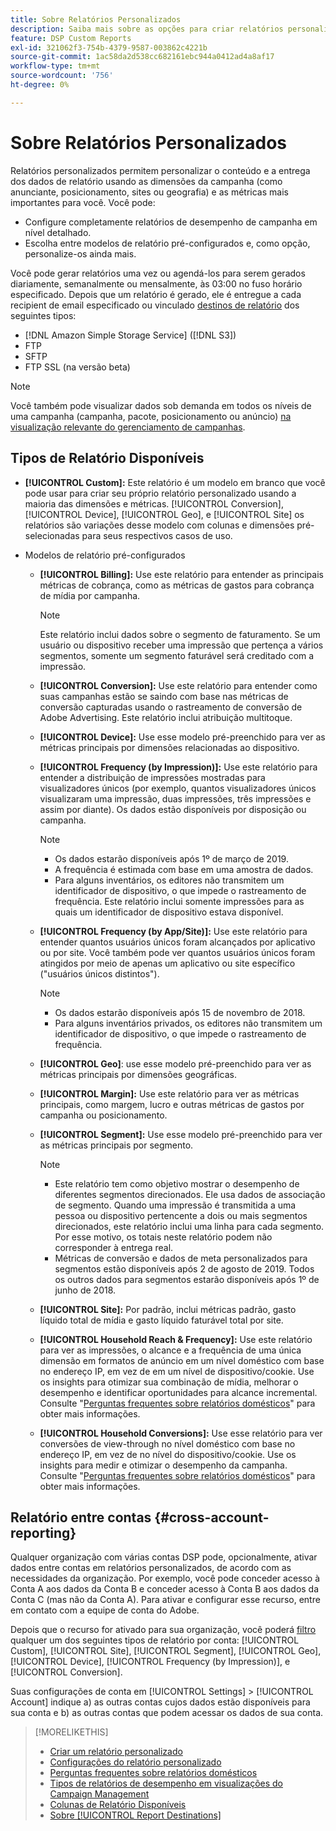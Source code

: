 ```yaml
---
title: Sobre Relatórios Personalizados
description: Saiba mais sobre as opções para criar relatórios personalizados manualmente ou usar modelos de relatório pré-configurados.
feature: DSP Custom Reports
exl-id: 321062f3-754b-4379-9587-003862c4221b
source-git-commit: 1ac58da2d538cc682161ebc944a0412ad4a8af17
workflow-type: tm+mt
source-wordcount: '756'
ht-degree: 0%

---
```


# Sobre Relatórios Personalizados

Relatórios personalizados permitem personalizar o conteúdo e a entrega dos dados de relatório usando as dimensões da campanha (como anunciante, posicionamento, sites ou geografia) e as métricas mais importantes para você. Você pode:

* Configure completamente relatórios de desempenho de campanha em nível detalhado.
* Escolha entre modelos de relatório pré-configurados e, como opção, personalize-os ainda mais.

Você pode gerar relatórios uma vez ou agendá-los para serem gerados diariamente, semanalmente ou mensalmente, às 03:00 no fuso horário especificado. Depois que um relatório é gerado, ele é entregue a cada recipient de email especificado ou vinculado [destinos de relatório](/help/dsp/reports/report-destinations/report-destination-about.md) dos seguintes tipos:

* [!DNL Amazon Simple Storage Service] ([!DNL S3])
* FTP
* SFTP
* FTP SSL (na versão beta)

>[!NOTE]
>
>Você também pode visualizar dados sob demanda em todos os níveis de uma campanha (campanha, pacote, posicionamento ou anúncio) [na visualização relevante do gerenciamento de campanhas](/help/dsp/campaign-management/reports/campaign-reports-about.md).

## Tipos de Relatório Disponíveis

* **[!UICONTROL Custom]:** Este relatório é um modelo em branco que você pode usar para criar seu próprio relatório personalizado usando a maioria das dimensões e métricas. [!UICONTROL Conversion], [!UICONTROL Device], [!UICONTROL Geo], e [!UICONTROL Site] os relatórios são variações desse modelo com colunas e dimensões pré-selecionadas para seus respectivos casos de uso.

* Modelos de relatório pré-configurados

   * **[!UICONTROL Billing]:** Use este relatório para entender as principais métricas de cobrança, como as métricas de gastos para cobrança de mídia por campanha.

     >[!NOTE]
     >
     >Este relatório inclui dados sobre o segmento de faturamento. Se um usuário ou dispositivo receber uma impressão que pertença a vários segmentos, somente um segmento faturável será creditado com a impressão.

   * **[!UICONTROL Conversion]:** Use este relatório para entender como suas campanhas estão se saindo com base nas métricas de conversão capturadas usando o rastreamento de conversão de Adobe Advertising. Este relatório inclui atribuição multitoque.

   * **[!UICONTROL Device]:** Use esse modelo pré-preenchido para ver as métricas principais por dimensões relacionadas ao dispositivo.

   * **[!UICONTROL Frequency (by Impression)]:** Use este relatório para entender a distribuição de impressões mostradas para visualizadores únicos (por exemplo, quantos visualizadores únicos visualizaram uma impressão, duas impressões, três impressões e assim por diante). Os dados estão disponíveis por disposição ou campanha.

     >[!NOTE]
     >
     >* Os dados estarão disponíveis após 1º de março de 2019.
     >* A frequência é estimada com base em uma amostra de dados.
     >* Para alguns inventários, os editores não transmitem um identificador de dispositivo, o que impede o rastreamento de frequência. Este relatório inclui somente impressões para as quais um identificador de dispositivo estava disponível.

   * **[!UICONTROL Frequency (by App/Site)]:** Use este relatório para entender quantos usuários únicos foram alcançados por aplicativo ou por site. Você também pode ver quantos usuários únicos foram atingidos por meio de apenas um aplicativo ou site específico (&quot;usuários únicos distintos&quot;).

     >[!NOTE]
     >
     >* Os dados estarão disponíveis após 15 de novembro de 2018.
     >* Para alguns inventários privados, os editores não transmitem um identificador de dispositivo, o que impede o rastreamento de frequência.

   * **[!UICONTROL Geo]**: use esse modelo pré-preenchido para ver as métricas principais por dimensões geográficas.

   * **[!UICONTROL Margin]:** Use este relatório para ver as métricas principais, como margem, lucro e outras métricas de gastos por campanha ou posicionamento.

   * **[!UICONTROL Segment]:** Use esse modelo pré-preenchido para ver as métricas principais por segmento.

     >[!NOTE]
     >
     >* Este relatório tem como objetivo mostrar o desempenho de diferentes segmentos direcionados. Ele usa dados de associação de segmento. Quando uma impressão é transmitida a uma pessoa ou dispositivo pertencente a dois ou mais segmentos direcionados, este relatório inclui uma linha para cada segmento. Por esse motivo, os totais neste relatório podem não corresponder à entrega real.
     >* Métricas de conversão e dados de meta personalizados para segmentos estão disponíveis após 2 de agosto de 2019. Todos os outros dados para segmentos estarão disponíveis após 1º de junho de 2018.

   * **[!UICONTROL Site]:** Por padrão, inclui métricas padrão, gasto líquido total de mídia e gasto líquido faturável total por site.

   * **[!UICONTROL Household Reach & Frequency]:** Use este relatório para ver as impressões, o alcance e a frequência de uma única dimensão em formatos de anúncio em um nível doméstico com base no endereço IP, em vez de em um nível de dispositivo/cookie. Use os insights para otimizar sua combinação de mídia, melhorar o desempenho e identificar oportunidades para alcance incremental. Consulte &quot;[Perguntas frequentes sobre relatórios domésticos](/help/dsp/reports/faq-household-report.md)&quot; para obter mais informações.

   * **[!UICONTROL Household Conversions]:** Use esse relatório para ver conversões de view-through no nível doméstico com base no endereço IP, em vez de no nível do dispositivo/cookie. Use os insights para medir e otimizar o desempenho da campanha. Consulte &quot;[Perguntas frequentes sobre relatórios domésticos](/help/dsp/reports/faq-household-report.md)&quot; para obter mais informações.

## Relatório entre contas {#cross-account-reporting}

Qualquer organização com várias contas DSP pode, opcionalmente, ativar dados entre contas em relatórios personalizados, de acordo com as necessidades da organização. Por exemplo, você pode conceder acesso à Conta A aos dados da Conta B e conceder acesso à Conta B aos dados da Conta C (mas não da Conta A). Para ativar e configurar esse recurso, entre em contato com a equipe de conta do Adobe.

Depois que o recurso for ativado para sua organização, você poderá [filtro](report-settings.md) qualquer um dos seguintes tipos de relatório por conta:  [!UICONTROL Custom], [!UICONTROL Site], [!UICONTROL Segment], [!UICONTROL Geo], [!UICONTROL Device], [!UICONTROL Frequency (by Impression)], e [!UICONTROL Conversion].

Suas configurações de conta em [!UICONTROL Settings] > [!UICONTROL Account] indique a) as outras contas cujos dados estão disponíveis para sua conta e b) as outras contas que podem acessar os dados de sua conta.

>[!MORELIKETHIS]
>
>* [Criar um relatório personalizado](/help/dsp/reports/report-create.md)
>* [Configurações do relatório personalizado](/help/dsp/reports/report-settings.md)
>* [Perguntas frequentes sobre relatórios domésticos](/help/dsp/reports/faq-household-report.md)
>* [Tipos de relatórios de desempenho em visualizações do Campaign Management](/help/dsp/campaign-management/reports/campaign-reports-about.md)
>* [Colunas de Relatório Disponíveis](/help/dsp/reports/report-columns.md)
>* [Sobre [!UICONTROL Report Destinations]](/help/dsp/reports/report-destinations/report-destination-about.md)
